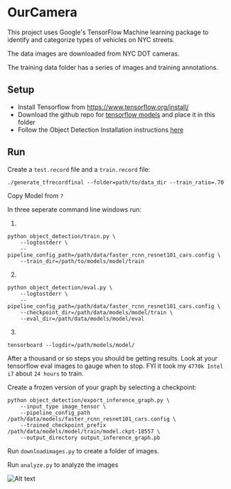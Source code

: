 # OurCamera

This project uses Google's TensorFlow Machine learning package to identify 
and categorize types of vehicles on NYC streets. 

The data images are downloaded from NYC DOT cameras.

The training data folder has a series of images and training annotations.

## Setup

* Install Tensorflow from https://www.tensorflow.org/install/
* Download the github repo for [tensorflow models](https://github.com/tensorflow/models) and place it in this folder
* Follow the Object Detection Installation instructions [here](https://github.com/tensorflow/models/blob/master/research/object_detection/g3doc/installation.md)

## Run

Create a `test.record` file and a `train.record` file:

```
./generate_tfrecordfinal --folder=path/to/data_dir --train_ratio=.70
```

Copy Model from `?`

In three seperate command line windows run:

1)

```
python object_detection/train.py \
    --logtostderr \
    --pipeline_config_path=/path/data/faster_rcnn_resnet101_cars.config \
    --train_dir=/path/to/models/model/train
```

2)
    
```
python object_detection/eval.py \
    --logtostderr \
    --pipeline_config_path=/path/data/faster_rcnn_resnet101_cars.config \
    --checkpoint_dir=/path/data/models/model/train \
    --eval_dir=/path/data/models/model/eval
```
        
3)

```
tensorboard --logdir=/path/models/model/
```

After a thousand or so steps you should be getting results. Look at your tensorflow eval images to gauge when to stop. FYI it took my `4770k Intel i7` about `24 hours` to train.

Create a frozen version of your graph by selecting a checkpoint:

```
python object_detection/export_inference_graph.py \
    --input_type image_tensor \
    --pipeline_config_path /path/data/models/faster_rcnn_resnet101_cars.config \
    --trained_checkpoint_prefix /path/data/models/model/train/model.ckpt-18557 \
    --output_directory output_inference_graph.pb
```

Run `downloadimages.py` to create a folder of images.

Run `analyze.py` to analyze the images

![Alt text](blockedlanes.gif?raw=true "Left: Identifying Vehicles Right: Identifying Blocked Lanes")



